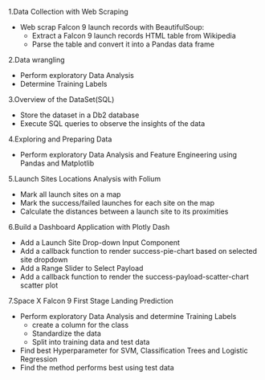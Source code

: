 1.Data Collection with Web Scraping
  * Web scrap Falcon 9 launch records with BeautifulSoup:
    - Extract a Falcon 9 launch records HTML table from Wikipedia
    - Parse the table and convert it into a Pandas data frame

2.Data wrangling
  * Perform exploratory Data Analysis
  * Determine Training Labels

3.Overview of the DataSet(SQL)
  * Store the dataset in a Db2 database
  * Execute SQL queries to observe the insights of the data

4.Exploring and Preparing Data
  * Perform exploratory Data Analysis and Feature Engineering using Pandas and Matplotlib

5.Launch Sites Locations Analysis with Folium
  * Mark all launch sites on a map
  * Mark the success/failed launches for each site on the map
  * Calculate the distances between a launch site to its proximities

6.Build a Dashboard Application with Plotly Dash
  * Add a Launch Site Drop-down Input Component
  * Add a callback function to render success-pie-chart based on selected site dropdown
  * Add a Range Slider to Select Payload
  * Add a callback function to render the success-payload-scatter-chart scatter plot

7.Space X Falcon 9 First Stage Landing Prediction
  * Perform exploratory Data Analysis and determine Training Labels
    - create a column for the class
    - Standardize the data
    - Split into training data and test data
  * Find best Hyperparameter for SVM, Classification Trees and Logistic Regression
  * Find the method performs best using test data
